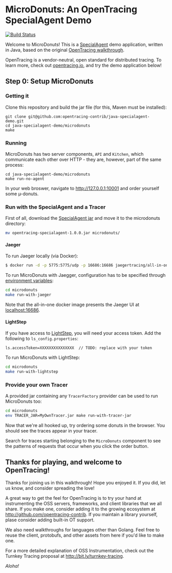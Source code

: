 # MicroDonuts: An OpenTracing SpecialAgent Demo

[![Build Status](https://travis-ci.org/opentracing-contrib/java-specialagent-demo.png)](https://travis-ci.org/opentracing-contrib/java-specialagent-demo)

Welcome to MicroDonuts! This is a [SpecialAgent](https://github.com/opentracing-contrib/java-specialagent)
demo application, written in Java, based on the original [OpenTracing walkthrough](https://github.com/opentracing-contrib/java-opentracing-walkthrough).

OpenTracing is a vendor-neutral, open standard for distributed tracing. To
learn more, check out [opentracing.io](http://opentracing.io), and try the
demo application below!

## Step 0: Setup MicroDonuts

### Getting it
Clone this repository and build the jar file (for this, Maven must be
installed):

```
git clone git@github.com:opentracing-contrib/java-specialagent-demo.git
cd java-specialagent-demo/microdonuts
make
```

### Running

MicroDonuts has two server components, `API` and `Kitchen`, which
communicate each other over HTTP - they are, however, part of
the same process:

```
cd java-specialagent-demo/microdonuts
make run-no-agent
```

In your web broswer, navigate to http://127.0.0.1:10001 and order yourself some
µ-donuts.

### Run with the SpecialAgent and a Tracer

First of all, download the [SpecialAgent jar](https://search.maven.org/remotecontent?filepath=io/opentracing/contrib/specialagent/opentracing-specialagent/1.0.0/opentracing-specialagent-1.0.0.jar)
and move it to the microdonuts directory:

```sh
mv opentracing-specialagent-1.0.0.jar microdonuts/
```

#### Jaeger

To run Jaeger locally (via Docker):

```bash
$ docker run -d -p 5775:5775/udp -p 16686:16686 jaegertracing/all-in-one:latest
```

To run MicroDonuts with Jaegger, configuration has to be specified through
[environment variables](https://github.com/jaegertracing/jaeger-client-java/blob/master/jaeger-core/README.md):

```bash
cd microdonuts
make run-with-jaeger
```

Note that the all-in-one docker image presents the Jaeger UI at [localhost:16686](http://localhost:16686/).

#### LightStep

If you have access to [LightStep](https://go.lightstep.com/tracing.html), you will need your access token. Add the following to `ls_config.properties`:

```properties
ls.accessToken=XXXXXXXXXXXXXXX  // TODO: replace with your token
```

To run MicroDonuts with LightStep:

```bash
cd microdonuts
make run-with-lightstep
```

### Provide your own Tracer

A provided jar containing any `TracerFactory` provider can be used to run MicroDonuts too:

```bash
cd microdonuts
env TRACER_JAR=MyOwnTracer.jar make run-with-tracer-jar
```

Now that we're all hooked up, try ordering some donuts in the browser. You
should see the traces appear in your tracer.

Search for traces starting belonging to the `MicroDonuts` component to see the
patterns of requests that occur when you click the order button.

## Thanks for playing, and welcome to OpenTracing!

Thanks for joining us in this walkthrough! Hope you enjoyed it. If you did, let
us know, and consider spreading the love! 

A great way to get the feel for OpenTracing is to try your hand at
instrumenting the OSS servers, frameworks, and client libraries that we all
share. If you make one, consider adding it to the growing ecosystem at
http://github.com/opentracing-contrib. If you maintain a library yourself,
plase consider adding built-in OT support.

We also need walkthroughs for languages other than Golang. Feel free to reuse
the client, protobufs, and other assets from here if you'd like to make one.

For a more detailed explanation of OSS Instrumentation, check out the Turnkey
Tracing proposal at http://bit.ly/turnkey-tracing.

_Aloha!_
